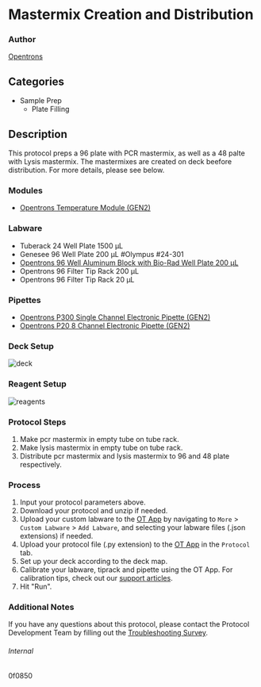 # Mastermix Creation and Distribution


### Author
[Opentrons](https://opentrons.com/)


## Categories
* Sample Prep
	* Plate Filling


## Description
This protocol preps a 96 plate with PCR mastermix, as well as a 48 palte with Lysis mastermix. The mastermixes are created on deck beefore distribution. For more details, please see below.


### Modules
* [Opentrons Temperature Module (GEN2)](https://shop.opentrons.com/temperature-module-gen2/)


### Labware
* Tuberack 24 Well Plate 1500 µL
* Genesee 96 Well Plate 200 µL #Olympus  #24-301
* [Opentrons 96 Well Aluminum Block with Bio-Rad Well Plate 200 µL](https://shop.opentrons.com/collections/hardware-modules/products/aluminum-block-set)
* Opentrons 96 Filter Tip Rack 200 µL
* Opentrons 96 Filter Tip Rack 20 µL


### Pipettes
* [Opentrons P300 Single Channel Electronic Pipette (GEN2)](https://shop.opentrons.com/single-channel-electronic-pipette-p20/)
* [Opentrons P20 8 Channel Electronic Pipette (GEN2)](https://shop.opentrons.com/8-channel-electronic-pipette/)


### Deck Setup
![deck](https://opentrons-protocol-library-website.s3.amazonaws.com/custom-README-images/0f0850/deck.png)


### Reagent Setup
![reagents](https://opentrons-protocol-library-website.s3.amazonaws.com/custom-README-images/0f0850/reagents.png)


### Protocol Steps
1. Make pcr mastermix in empty tube on tube rack.
2. Make lysis mastermix in empty tube on tube rack.
3. Distribute pcr mastermix and lysis mastermix to 96 and 48 plate respectively. 


### Process
1. Input your protocol parameters above.
2. Download your protocol and unzip if needed.
3. Upload your custom labware to the [OT App](https://opentrons.com/ot-app) by navigating to `More` > `Custom Labware` > `Add Labware`, and selecting your labware files (.json extensions) if needed.
4. Upload your protocol file (.py extension) to the [OT App](https://opentrons.com/ot-app) in the `Protocol` tab.
5. Set up your deck according to the deck map.
6. Calibrate your labware, tiprack and pipette using the OT App. For calibration tips, check out our [support articles](https://support.opentrons.com/en/collections/1559720-guide-for-getting-started-with-the-ot-2).
7. Hit "Run".


### Additional Notes
If you have any questions about this protocol, please contact the Protocol Development Team by filling out the [Troubleshooting Survey](https://protocol-troubleshooting.paperform.co/).


###### Internal
0f0850
